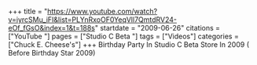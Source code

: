 +++
title = "https://www.youtube.com/watch?v=iyrcSMu_iFI&list=PLYnRxoOF0YeqVll7QmtdRV24-eOf_fGsO&index=1&t=188s"
startdate = "2009-06-26"
citations = ["YouTube "]
pages = ["Studio C Beta "]
tags = ["Videos"]
categories = ["Chuck E. Cheese's"]
+++
Birthday Party In Studio C Beta Store In 2009 ( Before Birthday Star 2009)
